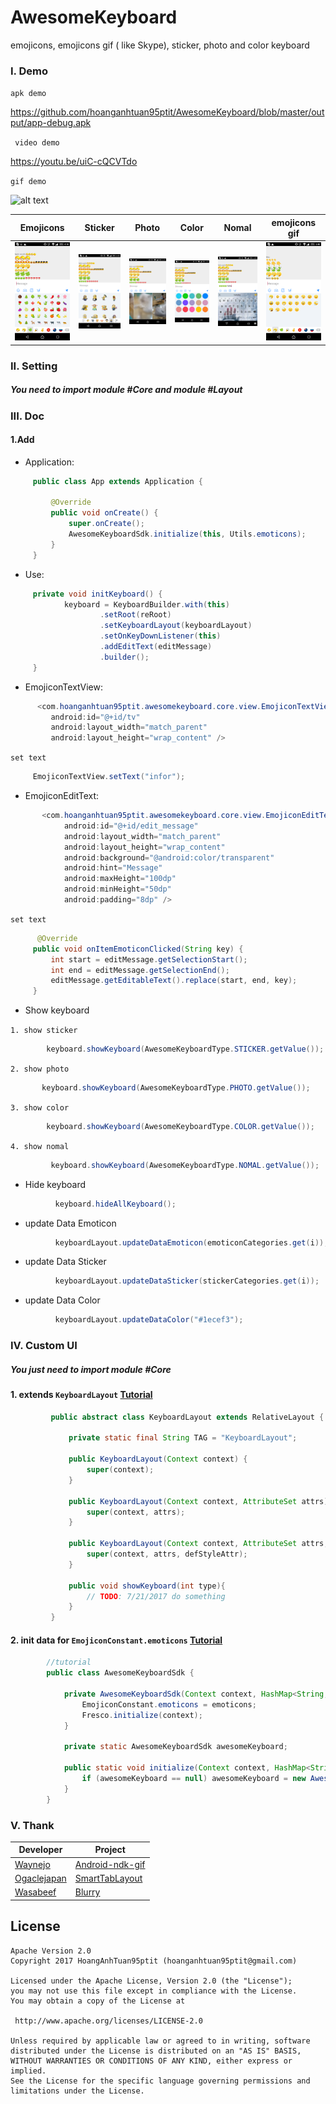 # AwesomeKeyboard

emojicons, emojicons gif ( like Skype), sticker, photo and color keyboard

### I. Demo


`apk demo`

 https://github.com/hoanganhtuan95ptit/AwesomeKeyboard/blob/master/output/app-debug.apk

 ` video demo`

 https://youtu.be/uiC-cQCVTdo
 
 ` gif demo `
 
 ![alt text](https://firebasestorage.googleapis.com/v0/b/hoanganhtuan-1070.appspot.com/o/ezgif.com-video-to-gif.gif?alt=media&token=a8fcfe81-219f-4542-80d8-85f59df35424)


| Emojicons | Sticker | Photo	| Color	| Nomal | emojicons gif |
| -------- | -------- | -------- | -------- | -------- | -------- |
| ![alt text](output/Screenshot_2017-07-21-16-18-50.png)   | ![alt text](output/Screenshot_2017-07-21-16-19-01.png)  | ![alt text](output/Screenshot_2017-07-21-16-19-18.png)   | ![alt text](output/Screenshot_2017-07-21-16-19-28.png)   | ![alt text](output/Screenshot_2017-07-21-16-19-41.png)   | ![alt text](output/Screenshot_2017-07-21-15-48-25.png)   |


### II. Setting

##### You need to import module #Core and module #Layout

### III. Doc

#### 1.Add

* Application:

```java
     public class App extends Application {

         @Override
         public void onCreate() {
             super.onCreate();
             AwesomeKeyboardSdk.initialize(this, Utils.emoticons);
         }
     }
```

* Use:

```java
     private void initKeyboard() {
            keyboard = KeyboardBuilder.with(this)
                    .setRoot(reRoot)
                    .setKeyboardLayout(keyboardLayout)
                    .setOnKeyDownListener(this)
                    .addEditText(editMessage)
                    .builder();
     }
```
* EmojiconTextView:

```java
      <com.hoanganhtuan95ptit.awesomekeyboard.core.view.EmojiconTextView
         android:id="@+id/tv"
         android:layout_width="match_parent"
         android:layout_height="wrap_content" />
```
`set text`
```java
     EmojiconTextView.setText("infor");
```
* EmojiconEditText:

```java
       <com.hoanganhtuan95ptit.awesomekeyboard.core.view.EmojiconEditText
            android:id="@+id/edit_message"
            android:layout_width="match_parent"
            android:layout_height="wrap_content"
            android:background="@android:color/transparent"
            android:hint="Message"
            android:maxHeight="100dp"
            android:minHeight="50dp"
            android:padding="8dp" />
```
`set text`
```java
      @Override
     public void onItemEmoticonClicked(String key) {
         int start = editMessage.getSelectionStart();
         int end = editMessage.getSelectionEnd();
         editMessage.getEditableText().replace(start, end, key);
     }
```



* Show keyboard

`1. show sticker `

```java
        keyboard.showKeyboard(AwesomeKeyboardType.STICKER.getValue());
```
`2. show photo `

```java
       keyboard.showKeyboard(AwesomeKeyboardType.PHOTO.getValue());
```
`3. show color `

```java
        keyboard.showKeyboard(AwesomeKeyboardType.COLOR.getValue());
```
`4. show nomal `

```java
         keyboard.showKeyboard(AwesomeKeyboardType.NOMAL.getValue());
```
* Hide keyboard

```java
          keyboard.hideAllKeyboard();
```
* update Data Emoticon

```java
          keyboardLayout.updateDataEmoticon(emoticonCategories.get(i));
```
* update Data Sticker

```java
          keyboardLayout.updateDataSticker(stickerCategories.get(i));
```
* update Data Color

```java
          keyboardLayout.updateDataColor("#1ecef3");
```

### IV. Custom UI

##### You just need to import module #Core

#### 1. extends `KeyboardLayout` [Tutorial](https://github.com/hoanganhtuan95ptit/AwesomeKeyboard/blob/master/layout/src/main/java/com/hoanganhtuan95ptit/awesomekeyboard/layout/AwesomeKeyboardLayout.java) 

```java
         public abstract class KeyboardLayout extends RelativeLayout {

             private static final String TAG = "KeyboardLayout";

             public KeyboardLayout(Context context) {
                 super(context);
             }

             public KeyboardLayout(Context context, AttributeSet attrs) {
                 super(context, attrs);
             }

             public KeyboardLayout(Context context, AttributeSet attrs, int defStyleAttr) {
                 super(context, attrs, defStyleAttr);
             }

             public void showKeyboard(int type){
                 // TODO: 7/21/2017 do something 
             }
         }
```
#### 2. init data for `EmojiconConstant.emoticons` [Tutorial](https://github.com/hoanganhtuan95ptit/AwesomeKeyboard/blob/master/layout/src/main/java/com/hoanganhtuan95ptit/awesomekeyboard/layout/AwesomeKeyboardSdk.java) 

```java
        //tutorial
        public class AwesomeKeyboardSdk {

            private AwesomeKeyboardSdk(Context context, HashMap<String, String> emoticons) {
                EmojiconConstant.emoticons = emoticons;
                Fresco.initialize(context);
            }

            private static AwesomeKeyboardSdk awesomeKeyboard;

            public static void initialize(Context context, HashMap<String, String> emoticons) {
                if (awesomeKeyboard == null) awesomeKeyboard = new AwesomeKeyboardSdk(context, emoticons);
            }
        }
```

### V. Thank

| Developer | Project |
| -------- | -------- |
|  [Waynejo](https://github.com/waynejo)  | [Android-ndk-gif](https://github.com/waynejo/android-ndk-gif)   | 
|  [Ogaclejapan](https://github.com/ogaclejapan)  | [SmartTabLayout](https://github.com/ogaclejapan/SmartTabLayout)   | 
| [Wasabeef](https://github.com/wasabeef)   |  [Blurry](https://github.com/wasabeef/Blurry)  | 

## License

    Apache Version 2.0
    Copyright 2017 HoangAnhTuan95ptit (hoanganhtuan95ptit@gmail.com)

    Licensed under the Apache License, Version 2.0 (the "License");
    you may not use this file except in compliance with the License.
    You may obtain a copy of the License at

     http://www.apache.org/licenses/LICENSE-2.0

    Unless required by applicable law or agreed to in writing, software
    distributed under the License is distributed on an "AS IS" BASIS,
    WITHOUT WARRANTIES OR CONDITIONS OF ANY KIND, either express or implied.
    See the License for the specific language governing permissions and
    limitations under the License.
